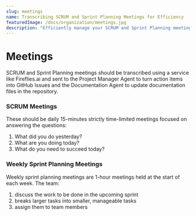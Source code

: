 ```yaml
---
slug: meetings
name: Transcribing SCRUM and Sprint Planning Meetings for Efficiency
featuredImage: /docs/organization/meetings.jpg
description: "Efficiently manage your SCRUM and Sprint Planning meetings by leveraging Fireflies.ai for transcription. Send transcriptions to Project Manager Agents for action item creation and Documentation Agents for repository updates. Optimize your workflow! \U0001F680"
---
```


# Meetings

SCRUM and Sprint Planning meetings should be transcribed using a service like Fireflies.ai and sent to the Project Manager Agent to turn action items into GitHub Issues and the Documentation Agent to update documentation files in the repository.

### SCRUM Meetings

These should be daily 15-minutes strictly time-limited meetings focused on answering the questions:

1. What did you do yesterday?
2. What are you doing today?
3. What do you need to succeed today?

### Weekly Sprint Planning Meetings

Weekly sprint planning meetings are 1-hour meetings held at the start of each week. The team:

1. discuss the work to be done in the upcoming sprint
2. breaks larger tasks into smaller, manageable tasks
3. assign them to team members
